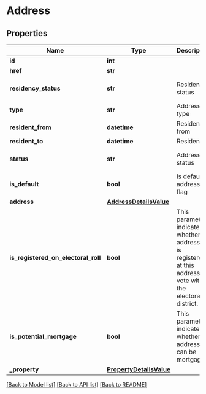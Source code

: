 # Address

## Properties
Name | Type | Description | Notes
------------ | ------------- | ------------- | -------------
**id** | **int** |  | [optional] 
**href** | **str** |  | [optional] 
**residency_status** | **str** | Residency status | [optional] [default to 'null']
**type** | **str** | Address type | [optional] 
**resident_from** | **datetime** | Resident from | [optional] 
**resident_to** | **datetime** | Resident to | [optional] 
**status** | **str** | Address status | [optional] [default to 'null']
**is_default** | **bool** | Is default address flag | [optional] [default to False]
**address** | [**AddressDetailsValue**](AddressDetailsValue.md) |  | 
**is_registered_on_electoral_roll** | **bool** | This parameter indicates whether the addressee is registered at this address to vote within the electoral district. | [optional] [default to False]
**is_potential_mortgage** | **bool** | This parameter indicates whether the address can be mortgage. | [optional] [default to False]
**_property** | [**PropertyDetailsValue**](PropertyDetailsValue.md) |  | [optional] 

[[Back to Model list]](../README.md#documentation-for-models) [[Back to API list]](../README.md#documentation-for-api-endpoints) [[Back to README]](../README.md)

